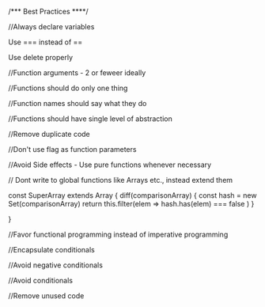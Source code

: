 /***
Best Practices
****/

//Always declare variables

Use === instead of ==

Use delete properly

//Function arguments - 2 or feweer ideally

//Functions should do only one thing

//Function names should say what they do

//Functions should have single level of abstraction

//Remove duplicate code

//Don't use flag as function parameters

//Avoid Side effects - Use pure functions whenever necessary

// Dont write to global functions like Arrays etc., instead extend them

const SuperArray extends Array {
  diff(comparisonArray) {
    const hash = new Set(comparisonArray)
    return this.filter(elem => hash.has(elem) === false )
 }

}

//Favor functional programming instead of imperative programming

//Encapsulate conditionals

//Avoid negative conditionals

//Avoid conditionals

//Remove unused code

